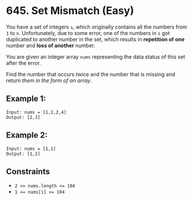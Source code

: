 # 645. Set Mismatch (Easy)

You have a set of integers `s`, which originally contains all the numbers from
`1` to `n`. Unfortunately, due to some error, one of the numbers in `s` got
duplicated to another number in the set, which results in **repetition of
one** number and **loss of another** number.

You are given an integer array `nums` representing the data status of this set
after the error.

Find the number that occurs twice and the number that is missing and return
_them in the form of an array_.

## Example 1:

    
    
    Input: nums = [1,2,2,4]
    Output: [2,3]
    

## Example 2:

    
    
    Input: nums = [1,1]
    Output: [1,2]
    

## Constraints

  * `2 <= nums.length <= 104`
  * `1 <= nums[i] <= 104`

